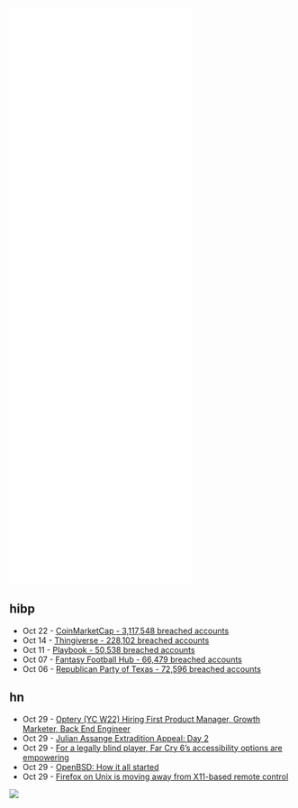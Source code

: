 ![Metrics](https://raw.githubusercontent.com/phixion/phixion/master/metrics.svg)

## hibp

<!--
for https://github.com/phixion/phixion/blob/main/.github/workflows/feeds.yml
-->
<!--START_SECTION:haveibeenpwnd-->
- Oct 22 - [CoinMarketCap - 3,117,548 breached accounts](https://haveibeenpwned.com/PwnedWebsites#CoinMarketCap)
- Oct 14 - [Thingiverse - 228,102 breached accounts](https://haveibeenpwned.com/PwnedWebsites#Thingiverse)
- Oct 11 - [Playbook - 50,538 breached accounts](https://haveibeenpwned.com/PwnedWebsites#Playbook)
- Oct 07 - [Fantasy Football Hub - 66,479 breached accounts](https://haveibeenpwned.com/PwnedWebsites#FantasyFootballHub)
- Oct 06 - [Republican Party of Texas - 72,596 breached accounts](https://haveibeenpwned.com/PwnedWebsites#RepublicanPartyOfTexas)
<!--END_SECTION:haveibeenpwnd-->

## hn

<!--
for https://github.com/phixion/phixion/blob/main/.github/workflows/feeds.yml
-->
<!--START_SECTION:hn-->
- Oct 29 - [Optery (YC W22) Hiring First Product Manager, Growth Marketer, Back End Engineer](https://optery.breezy.hr)
- Oct 29 - [Julian Assange Extradition Appeal: Day 2](https://assangedefense.org/hearing-coverage/julian-assange-extradition-appeal-day-2/)
- Oct 29 - [For a legally blind player, Far Cry 6’s accessibility options are empowering](https://www.polygon.com/22748526/far-cry-6-accessibility-pc-xbox-one-series-x-ps5-ps4)
- Oct 29 - [OpenBSD: How it all started](https://blog.apnic.net/2021/10/28/openbsd-part-1-how-it-all-started/)
- Oct 29 - [Firefox on Unix is moving away from X11-based remote control](https://utcc.utoronto.ca/~cks/space/blog/unix/FirefoxNoX11RemoteControl)
<!--END_SECTION:hn-->

<!--
for https://yhype.me
-->
![](https://hit.yhype.me/github/profile?user_id=13013670)
